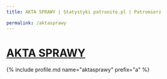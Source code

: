 ```yaml
---
title: AKTA SPRAWY | Statystyki patronite.pl | Patromierz

permalink: /aktasprawy
---
```


# [AKTA SPRAWY](https://patronite.pl/aktasprawy)

{% include profile.md name="aktasprawy" prefix="a" %}
